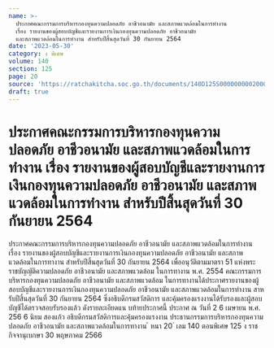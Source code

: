 ```yaml
---
name: >-
  ประกาศคณะกรรมการบริหารกองทุนความปลอดภัย อาชีวอนามัย และสภาพแวดล้อมในการทำงาน
  เรื่อง รายงานของผู้สอบบัญชีและรายงานการเงินกองทุนความปลอดภัย อาชีวอนามัย
  และสภาพแวดล้อมในการทำงาน สำหรับปีสิ้นสุดวันที่ 30 กันยายน 2564
date: '2023-05-30'
category: ง พิเศษ
volume: 140
section: 125
page: 20
source: 'https://ratchakitcha.soc.go.th/documents/140D125S0000000002000.pdf'
draft: true
---
```


# ประกาศคณะกรรมการบริหารกองทุนความปลอดภัย อาชีวอนามัย และสภาพแวดล้อมในการทำงาน เรื่อง รายงานของผู้สอบบัญชีและรายงานการเงินกองทุนความปลอดภัย อาชีวอนามัย และสภาพแวดล้อมในการทำงาน สำหรับปีสิ้นสุดวันที่ 30 กันยายน 2564

ประกาศคณะกรรมการบริหารกองทุนความปลอดภัย อาชีวอนามัย และสภาพแวดล้อมในการทำงาน เรื่อง รายงานของผู้สอบบัญชีและรายงานการเงินกองทุนความปลอดภัย อาชีวอนามัย และสภาพแวดล้อมในการทางาน สำหรับปีสิ้นสุดวันที่ 30 กันยายน 2564 เพื่ออนุวัติตามมาตรา 51 แห่งพระราชบัญญัติความปลอดภัย อาชีวอนามัย และสภาพแวดล้อม ในการทางาน พ.ศ. 2554 คณะกรรมการบริหารกองทุนความปลอดภัย อาชีวอนามัย และสภาพแวดล้อม ในการทางานได้ประกาศรายงานของผู้สอบบัญชีและรายงานการเงินกองทุนความปลอดภัย อาชีวอนามัย และสภาพแวดล้อมในการทำงาน สาหรับปีสิ้นสุดวันที่ 30 กันยายน 2564 ซึ่งอธิบดีกรมสวัสดิการ และคุ้มครองแรงงานได้รับรองและผู้สอบบัญชีได้ตรวจสอบรับรองแล้ว ดังรายละเอียดแน บท้ายประกาศนี้ ประกาศ ณ วันที่ 2 6 เมษายน พ.ศ. 256 6 นิยม สองแก้ว อธิบดีกรมสวัสดิการและคุ้มครองแรงงาน ประธานกรรมการบริหารกองทุนความปลอดภัย อาชีวอนามัย และสภาพแวดล้อมในการทางาน ้ หนา 20 ่ เลม 140 ตอนพิเศษ 125 ง ราชกิจจานุเบกษา 30 พฤษภาคม 2566



































